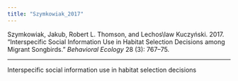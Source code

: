 ```yaml
---
title: "Szymkowiak_2017"
---
```


Szymkowiak, Jakub, Robert L. Thomson, and Lechos\law Kuczyński. 2017. “Interspecific Social Information Use in Habitat Selection Decisions among Migrant Songbirds.” _Behavioral Ecology_ 28 (3): 767–75.

---

Interspecific social information use in habitat selection decisions